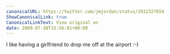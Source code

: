 ```yaml
---
canonicalURL: https://twitter.com/jmjordan/status/2932327654
ShowCanonicalLink: true
CanonicalLinkText: View original on
date: 2009-07-30T15:56:01+00:00
---
```

I like having a girlfriend to drop me off at the airport :-)